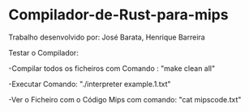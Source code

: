 # Compilador-de-Rust-para-mips
Trabalho desenvolvido por:
  José Barata, 
  Henrique Barreira
  
Testar o Compilador:

-Compilar todos os ficheiros com Comando : "make clean all"

-Executar Comando: "./interpreter example.1.txt" 

-Ver o Ficheiro com o Código Mips com comando: "cat mipscode.txt"
